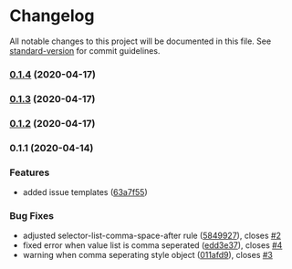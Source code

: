 # Changelog

All notable changes to this project will be documented in this file. See [standard-version](https://github.com/conventional-changelog/standard-version) for commit guidelines.

### [0.1.4](https://github.com/typedigital/stylelint-config-typedigital/compare/v0.1.3...v0.1.4) (2020-04-17)

### [0.1.3](https://github.com/typedigital/stylelint-config-typedigital/compare/v0.1.2...v0.1.3) (2020-04-17)

### [0.1.2](https://github.com/typedigital/stylelint-config-typedigital/compare/v0.1.1...v0.1.2) (2020-04-17)

### 0.1.1 (2020-04-14)


### Features

* added issue templates ([63a7f55](https://github.com/typedigital/stylelint-config-typedigital/commit/63a7f55208812e3331da71f3be12f4628aca847a))


### Bug Fixes

* adjusted selector-list-comma-space-after rule ([5849927](https://github.com/typedigital/stylelint-config-typedigital/commit/5849927b931cda3cc2b4b156b0b454f7dd306611)), closes [#2](https://github.com/typedigital/stylelint-config-typedigital/issues/2)
* fixed error when value list is comma seperated ([edd3e37](https://github.com/typedigital/stylelint-config-typedigital/commit/edd3e37ed54c406ee3dc77c7bbfd90d902b64497)), closes [#4](https://github.com/typedigital/stylelint-config-typedigital/issues/4)
* warning when comma seperating style object ([011afd9](https://github.com/typedigital/stylelint-config-typedigital/commit/011afd95ec98b49cc36b6381f26097de6bed866f)), closes [#3](https://github.com/typedigital/stylelint-config-typedigital/issues/3)
